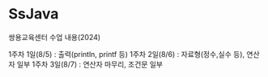 # SsJava
쌍용교육센터 수업 내용(2024)

1주차 1일(8/5) : 출력(println, printf 등)
1주차 2일(8/6) : 자료형(정수,실수 등), 연산자 일부
1주차 3일(8/7) : 연산자 마무리, 조건문 일부

